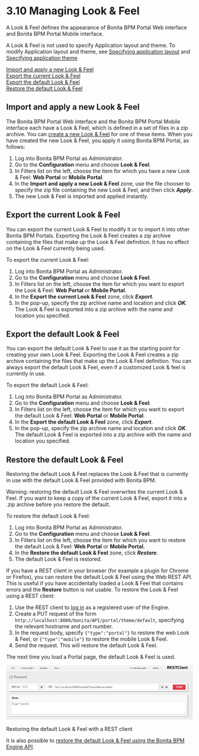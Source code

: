 # 3.10 Managing Look & Feel

A Look & Feel defines the appearance of Bonita BPM Portal Web interface and Bonita BPM Portal Mobile interface.

A Look & Feel is not used to specify Application layout and theme. To modify Application layout and theme, see [Specifying application layout](applications.md#layout) and [Specifying application theme](applications.md#theme) 

[Import and apply a new Look & Feel](#import)  
[Export the current Look & Feel](#export_current)  
[Export the default Look & Feel](#export_default)  
[Restore the default Look & Feel](#restore_default)

## Import and apply a new Look & Feel

The Bonita BPM Portal Web interface and the Bonita BPM Portal Mobile interface each have a Look & Feel, which is defined in a set of files in a zip archive.
You can [create a new Look & Feel](creating-a-new-look-feel.md) for one of these items. When you have created the new Look & Feel, you apply it using Bonita BPM Portal, as follows:

1. Log into Bonita BPM Portal as Administrator.
2. Go to the **Configuration** menu and choose **Look & Feel**.
3. In Filters list on the left, choose the item for which you have a new Look & Feel: **Web Portal** or **Mobile Portal**.
4. In the **Import and apply a new Look & Feel** zone, use the file chooser to specify the zip file containing the new Look & Feel, and then click **_Apply_**.
5. The new Look & Feel is imported and applied instantly.

## Export the current Look & Feel

You can export the current Look & Feel to modify it or to import it into other Bonita BPM Portals.
Exporting the Look & Feel creates a zip archive containing the files that make up the Look & Feel definition.
It has no effect on the Look & Feel currently being used.

To export the current Look & Feel:

1. Log into Bonita BPM Portal as Administrator.
2. Go to the **Configuration** menu and choose **Look & Feel**.
3. In Filters list on the left, choose the item for which you want to export the Look & Feel: **Web Portal** or **Mobile Portal**.
4. In the **Export the current Look & Feel** zone, click **_Export_**.
5. In the pop-up, specify the zip archive name and location and click **_OK_**. The Look & Feel is exported into a zip archive with the name and location you specified.

## Export the default Look & Feel

You can export the default Look & Feel to use it as the starting point for creating your own Look & Feel. Exporting the Look & Feel creates a zip archive containing the files that make up the Look & Feel definition.
You can always export the default Look & Feel, even if a customized Look & feel is currently in use.

To export the default Look & Feel:

1. Log into Bonita BPM Portal as Administrator.
2. Go to the **Configuration** menu and choose **Look & Feel**.
3. In Filters list on the left, choose the item for which you want to export the default Look & Feel: **Web Portal** or **Mobile Portal**.
4. In the **Export the default Look & Feel** zone, click **_Export_**.
5. In the pop-up, specify the zip archive name and location and click **_OK_**. The default Look & Feel is exported into a zip archive with the name and location you specified.

## Restore the default Look & Feel

Restoring the default Look & Feel replaces the Look & Feel that is currently in use with the default Look & Feel provided with Bonita BPM.

Warning: restoring the default Look & Feel overwrites the current Look & Feel. If you want to keep a copy of the current Look & Feel, export it into a .zip archive before you restore the default.

To restore the default Look & Feel:

1. Log into Bonita BPM Portal as Administrator.
2. Go to the **Configuration** menu and choose **Look & Feel**.
3. In Filters list on the left, choose the item for which you want to restore the default Look & Feel: **Web Portal** or **Mobile Portal**.
4. In the **Restore the default Look & Feel** zone, click **_Restore_**.
5. The default Look & Feel is restored.

If you have a REST client in your browser (for example a plugin for Chrome or Firefox), you can restore the default Look & Feel using the Web REST API.
This is useful if you have accidentally loaded a Look & Feel that contains errors and the **Restore** button is not usable. To restore the Look & Feel using a REST client:

1. Use the REST client to [log in](rest-api-overview.md#authentication) as a registered user of the Engine.
2. Create a PUT request of the form `http://localhost:8080/bonita/API/portal/theme/default`, specifying the relevant hostname and port number.
3. In the request body, specify `{"type":"portal"}` to restore the web Look & Feel, or
`{"type":"mobile"}` to restore the mobile Look & Feel.
4. Send the request. This will restore the default Look & Feel.

The next time you load a Portal page, the default Look & Feel is used.

![An example of how to use a REST client in a browser to restore the default Look & Feel](images/images-6_0/restoreThemeAPI.png)

Restoring the default Look & Feel with a REST client

It is also possible to [restore the default Look & Feel using the Bonita BPM Engine API](restore-default-look-feel.md).